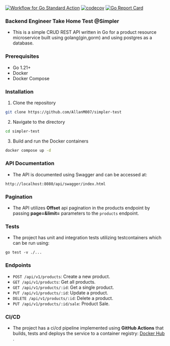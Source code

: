[![Workflow for Go Standard Action](https://github.com/AllanM007/simpler-test/actions/workflows/test-build-deploy.yml/badge.svg)](https://github.com/AllanM007/simpler-test/actions/workflows/test-build-deploy.yml) [![codecov](https://codecov.io/github/AllanM007/simpler-test/graph/badge.svg?token=W5ZXQ6HFO0)](https://codecov.io/github/AllanM007/simpler-test) [![Go Report Card](https://goreportcard.com/badge/github.com/AllanM007/simpler-test)](https://goreportcard.com/report/github.com/AllanM007/simpler-test)

### Backend Engineer Take Home Test @Simpler

- This is a simple CRUD REST API written in Go for a product resource microservice built using golang(gin,gorm) and using postgres as a database.

### Prerequisites

- Go 1.21+
- Docker
- Docker Compose

### Installation

1. Clone the repository

```bash
git clone https://github.com/AllanM007/simpler-test
```

2. Navigate to the directory

```bash
cd simpler-test
```

3. Build and run the Docker containers

```bash
docker compose up -d
```

### API Documentation

- The API is documented using Swagger and can be accessed at:

```
http://localhost:8080/api/swagger/index.html
```

### Pagination

- The API utilizes <strong>Offset</strong> api pagination in the products endpoint by passing <strong>page=&limit=</strong> parameters to the `products` endpoint.

### Tests
- The project has unit and integration tests utilizing testcontainers which can be run using:
```
go test -v ./...
```

### Endpoints

- `POST /api/v1/products`: Create a new product.
- `GET /api/v1/products`: Get all products.
- `GET /api/v1/products/:id`: Get a single product.
- `PUT /api/v1/products/:id`: Update a product.
- `DELETE /api/v1/products/:id`: Delete a product.
- `PUT /api/v1/products/:id/sale`: Product Sale.

### CI/CD

- The project has a ci/cd pipeline implemented using <strong>GitHub Actions</strong> that builds, tests and deploys the service to a container registry:  [Docker Hub](https://hub.docker.com/r/mwarangu/simpler-test) .
